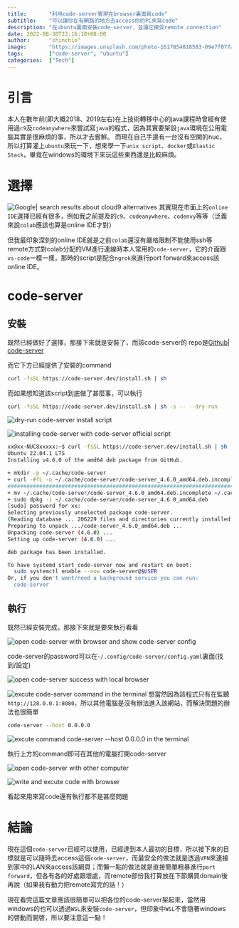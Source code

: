 ```yaml
---
title:       "利用code-server實現在browser裏面寫code"
subtitle:    "可以讓你在有網路的地方去access你的PC來寫code"
description: "在ubuntu裏面安裝code-server，並讓它接受remote connection"
date: 2022-08-30T22:16:18+08:00
author:      "chinchio"
image:       "https://images.unsplash.com/photo-1617854818583-09e7f077a156?ixlib=rb-1.2.1&dl=remotar-jobs-s5kTY-Ve1c0-unsplash.jpg&q=80&fm=jpg&crop=entropy&cs=tinysrgb"
tags:        ["code-server", "ubuntu"]
categories:  ["Tech"]
---
```


# 引言
本人在數年前(即大概2018、2019左右)在上技術轉移中心的java課程時曾經有使用過`c9`及`codeanywhere`來嘗試寫`java`的程式，因為其實要架設`java`環境在公用電腦其實是很麻煩的事，所以才去嘗鮮。
而現在自己手邊有一台沒有空閑的nuc，所以打算灌上`ubuntu`來玩一下，想來學一下`unix script`、`docker`或`Elastic Stack`，畢竟在windows的環境下來玩這些東西還是比較麻煩。

# 選擇
![Google| search results about `cloud9 alternatives`](https://i.imgur.com/bcOaQlV.png)
其實現在市面上的`online IDE`選擇已經有很多，例如我之前提及的`c9`、`codeanywhere`、`codenvy`等等（泛義來說`colab`應該也算是online IDE才對）

但我最印象深刻的online IDE就是之前`colab`還沒有嚴格限制不能使用ssh等remote方式對colab分配的VM進行連線時本人常用的`code-server`，它的介面跟`vs-code`一模一樣，那時的script是配合`ngrok`來進行port forward來access該online IDE。

# code-server

## 安裝
既然已經做好了選擇，那接下來就是安裝了，而該code-server的 repo是[Github| code-server](https://github.com/coder/code-server)

而它下方已經提供了安裝的command
```bash
curl -fsSL https://code-server.dev/install.sh | sh
```

而如果想知道該script到底做了甚麼事，可以執行
```bash
curl -fsSL https://code-server.dev/install.sh | sh -s -- --dry-run
```
![dry-run code-server install script](https://i.imgur.com/US8eZrR.png)

![installing code-server with code-server official script](https://i.imgur.com/1egK7rl.png)

```bash
xx@xx-NUC8xxxxx:~$ curl -fsSL https://code-server.dev/install.sh | sh
Ubuntu 22.04.1 LTS
Installing v4.6.0 of the amd64 deb package from GitHub.

+ mkdir -p ~/.cache/code-server
+ curl -#fL -o ~/.cache/code-server/code-server_4.6.0_amd64.deb.incomplete -C - https://g                                                                                                                                                    ithub.com/coder/code-server/releases/download/v4.6.0/code-server_4.6.0_amd64.deb
######################################################################## 100.0%
+ mv ~/.cache/code-server/code-server_4.6.0_amd64.deb.incomplete ~/.cache/code-server/cod                                                                                                                                                    e-server_4.6.0_amd64.deb
+ sudo dpkg -i ~/.cache/code-server/code-server_4.6.0_amd64.deb
[sudo] password for xx:
Selecting previously unselected package code-server.
(Reading database ... 206229 files and directories currently installed.)
Preparing to unpack .../code-server_4.6.0_amd64.deb ...
Unpacking code-server (4.6.0) ...
Setting up code-server (4.6.0) ...

deb package has been installed.

To have systemd start code-server now and restart on boot:
  sudo systemctl enable --now code-server@$USER
Or, if you don't want/need a background service you can run:
  code-server

```

## 執行
既然已經安裝完成，那接下來就是要來執行看看

![open code-server with browser and show code-server config](https://i.imgur.com/MTX2tHo.png)

code-server的password可以在`~/.config/code-server/config.yaml`裏面(找到/設定)

![open code-server success with local browser](https://i.imgur.com/MCUAjSa.png)

![excute code-server command in the terminal](https://i.imgur.com/hXgqWuz.png)
想當然因為該程式只有在監聽`http://128.0.0.1:8080`，所以其他電腦是沒有辦法進入該網站，而解決問題的辦法也很簡單

```bash
code-server --host 0.0.0.0
```

![excute command `code-server --host 0.0.0.0` in the terminal](https://i.imgur.com/XCcOb6h.png)

執行上方的command即可在其他的電腦打開code-server

![open code-server with other computer](https://i.imgur.com/n9Mmfbf.png)

![write and excute code with browser](https://i.imgur.com/IoLj57z.png)

看起來用來寫code還有執行都不是甚麼問題

# 結論
現在這個`code-server`已經可以使用，已經達到本人最初的目標，所以接下來的目標就是可以隨時去access這個`code-server`，而最安全的做法就是透過`VPN`來連接到家中的LAN來access該網頁；而懶一點的做法就是直接簡單粗暴進行`port forward`，但各有各的好處跟壞處，而remote部份我打算放在下節購買domain後再說（如果我有動力把remote寫完的話！）

現在看完這篇文章應該很簡單可以把各位的code-server架起來，當然用windows的也可以透過`WSL`來安裝`code-server`，但印象中`WSL`不會隨著windows的啓動而開啓，所以要注意這一點！
